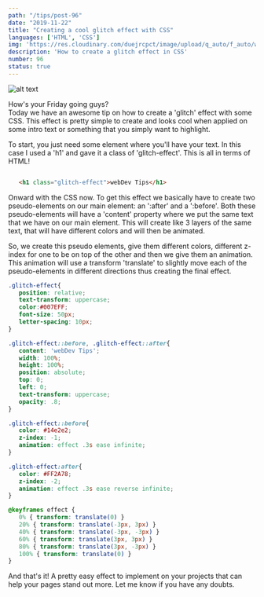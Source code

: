 ```yaml
---
path: "/tips/post-96"
date: "2019-11-22"
title: "Creating a cool glitch effect with CSS"
languages: ['HTML', 'CSS']
img: 'https://res.cloudinary.com/duejrcpct/image/upload/q_auto/f_auto/w_1000/v1587242743/tips/96-1_lllxs5.png'
description: 'How to create a glitch effect in CSS'
number: 96
status: true
---
```


![alt text](https://res.cloudinary.com/duejrcpct/image/upload/q_auto/v1588788932/tips/96-2_s3xvum.gif "CSS Glitch effect")

How's your Friday going guys?  
Today we have an awesome tip on how to create a 'glitch' effect with some CSS.
This effect is pretty simple to create and looks cool when applied on some intro text or something that you simply want to highlight.

To start, you just need some element where you'll have your text. In this case I used a 'h1' and gave it a class of 'glitch-effect'. This is all in terms of HTML!

 ```html

    <h1 class="glitch-effect">webDev Tips</h1>

 ```

Onward with the CSS now. To get this effect we basically have to create two pseudo-elements on our main element: an ':after' and a ':before'. Both these pseudo-elements will have a 'content' property where we put the same text that we have on our main element. This will create like 3 layers of the same text, that will have different colors and will then be animated.

So, we create this pseudo elements, give them different colors, different z-index for one to be on top of the other and then we give them an animation. This animation will use a transform 'translate' to slightly move each of the pseudo-elements in different directions thus creating the final effect.

 ```css
.glitch-effect{
    position: relative;
    text-transform: uppercase;
    color:#007EFF;
    font-size: 50px;
    letter-spacing: 10px;
}

.glitch-effect::before, .glitch-effect::after{
    content: 'webDev Tips';
    width: 100%;
    height: 100%;
    position: absolute;
    top: 0;
    left: 0;
    text-transform: uppercase;
    opacity: .8;
}

.glitch-effect::before{
    color: #14e2e2;
    z-index: -1;
    animation: effect .3s ease infinite;        
}

.glitch-effect:after{
    color: #FF2A78;
    z-index: -2;
    animation: effect .3s ease reverse infinite;
}

@keyframes effect {
    0% { transform: translate(0) }
    20% { transform: translate(-3px, 3px) }
    40% { transform: translate(-3px, -3px) }
    60% { transform: translate(3px, 3px) }
    80% { transform: translate(3px, -3px) }
    100% { transform: translate(0) }
}
 ```

And that's it! A pretty easy effect to implement on your projects that can help your pages stand out more. Let me know if you have any doubts.